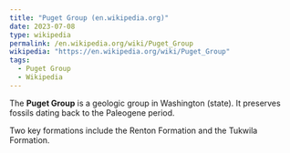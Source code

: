 ```yaml
---
title: "Puget Group (en.wikipedia.org)"
date: 2023-07-08
type: wikipedia
permalink: /en.wikipedia.org/wiki/Puget_Group
wikipedia: "https://en.wikipedia.org/wiki/Puget_Group"
tags:
  - Puget Group
  - Wikipedia
---
```

The **Puget Group** is a geologic group in Washington (state). It preserves fossils dating back to the Paleogene period.

Two key formations include the Renton Formation and the Tukwila Formation.